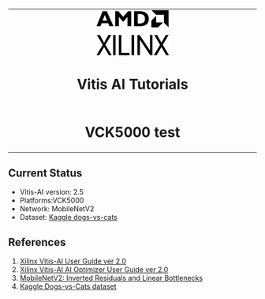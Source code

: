 <!--
Copyright 2022 Xilinx Inc.
 
Licensed under the Apache License, Version 2.0 (the "License");
you may not use this file except in compliance with the License.
You may obtain a copy of the License at

http://www.apache.org/licenses/LICENSE-2.0
 
Unless required by applicable law or agreed to in writing, software
distributed under the License is distributed on an "AS IS" BASIS,
WITHOUT WARRANTIES OR CONDITIONS OF ANY KIND, either express or implied.
See the License for the specific language governing permissions and
limitations under the License.

Author: Mark Harvey, Xilinx Inc
-->
<table class="sphinxhide">
 <tr>
   <td align="center"><img src="https://raw.githubusercontent.com/Xilinx/Image-Collateral/main/xilinx-logo.png" width="30%"/><h1>Vitis AI Tutorials</h1>
  </td>
 </tr>
 <tr>
 <td align="center"><h1>VCK5000 test</h1>
 </td>
 </tr>
</table>


## Current Status

+ Vitis-AI version: 2.5
+ Platforms:VCK5000
+ Network: MobileNetV2
+ Dataset:  [Kaggle dogs-vs-cats](https://www.kaggle.com/c/dogs-vs-cats/data)



## References

1. [Xilinx Vitis-AI User Guide ver 2.0](https://www.xilinx.com/support/documentation/sw_manuals/vitis_ai/2_0/ug1414-vitis-ai.pdf)
2. [Xilinx Vitis-AI AI Optimizer User Guide ver 2.0](https://www.xilinx.com/support/documentation/sw_manuals/vitis_ai/2_0/ug1333-ai-optimizer.pdf)
3. [MobileNetV2: Inverted Residuals and Linear Bottlenecks](https://arxiv.org/pdf/1801.04381.pdf)
4. [Kaggle Dogs-vs-Cats dataset](https://www.kaggle.com/c/dogs-vs-cats)

